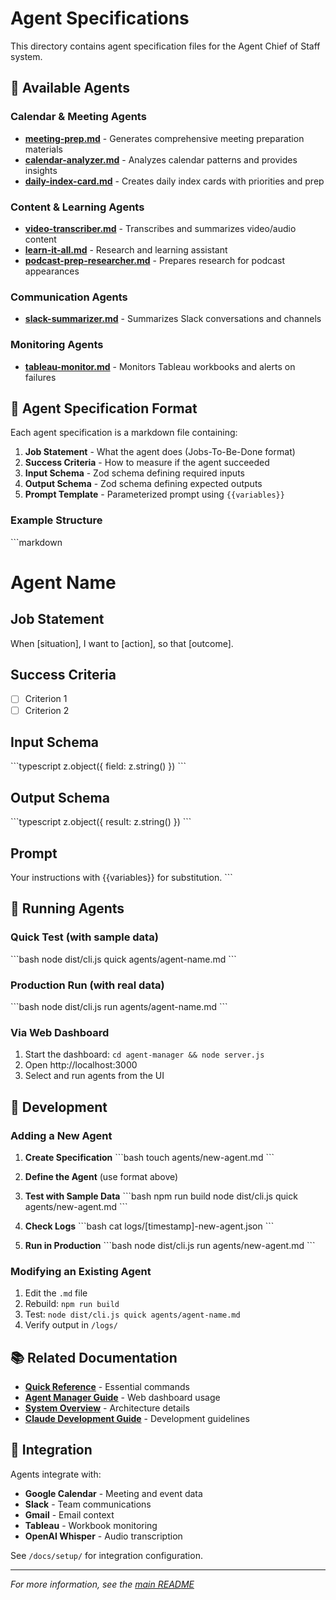 # Agent Specifications

This directory contains agent specification files for the Agent Chief of Staff system.

## 🤖 Available Agents

### Calendar & Meeting Agents
- **[meeting-prep.md](meeting-prep.md)** - Generates comprehensive meeting preparation materials
- **[calendar-analyzer.md](calendar-analyzer.md)** - Analyzes calendar patterns and provides insights
- **[daily-index-card.md](daily-index-card.md)** - Creates daily index cards with priorities and prep

### Content & Learning Agents
- **[video-transcriber.md](video-transcriber.md)** - Transcribes and summarizes video/audio content
- **[learn-it-all.md](learn-it-all.md)** - Research and learning assistant
- **[podcast-prep-researcher.md](podcast-prep-researcher.md)** - Prepares research for podcast appearances

### Communication Agents
- **[slack-summarizer.md](slack-summarizer.md)** - Summarizes Slack conversations and channels

### Monitoring Agents
- **[tableau-monitor.md](tableau-monitor.md)** - Monitors Tableau workbooks and alerts on failures

## 📝 Agent Specification Format

Each agent specification is a markdown file containing:

1. **Job Statement** - What the agent does (Jobs-To-Be-Done format)
2. **Success Criteria** - How to measure if the agent succeeded
3. **Input Schema** - Zod schema defining required inputs
4. **Output Schema** - Zod schema defining expected outputs
5. **Prompt Template** - Parameterized prompt using `{{variables}}`

### Example Structure

\`\`\`markdown
# Agent Name

## Job Statement
When [situation], I want to [action], so that [outcome].

## Success Criteria
- [ ] Criterion 1
- [ ] Criterion 2

## Input Schema
\`\`\`typescript
z.object({
  field: z.string()
})
\`\`\`

## Output Schema
\`\`\`typescript
z.object({
  result: z.string()
})
\`\`\`

## Prompt
Your instructions with {{variables}} for substitution.
\`\`\`

## 🚀 Running Agents

### Quick Test (with sample data)
\`\`\`bash
node dist/cli.js quick agents/agent-name.md
\`\`\`

### Production Run (with real data)
\`\`\`bash
node dist/cli.js run agents/agent-name.md
\`\`\`

### Via Web Dashboard
1. Start the dashboard: `cd agent-manager && node server.js`
2. Open http://localhost:3000
3. Select and run agents from the UI

## 🔧 Development

### Adding a New Agent

1. **Create Specification**
   \`\`\`bash
   touch agents/new-agent.md
   \`\`\`

2. **Define the Agent** (use format above)

3. **Test with Sample Data**
   \`\`\`bash
   npm run build
   node dist/cli.js quick agents/new-agent.md
   \`\`\`

4. **Check Logs**
   \`\`\`bash
   cat logs/[timestamp]-new-agent.json
   \`\`\`

5. **Run in Production**
   \`\`\`bash
   node dist/cli.js run agents/new-agent.md
   \`\`\`

### Modifying an Existing Agent

1. Edit the `.md` file
2. Rebuild: `npm run build`
3. Test: `node dist/cli.js quick agents/agent-name.md`
4. Verify output in `/logs/`

## 📚 Related Documentation

- **[Quick Reference](../docs/guides/quick-reference.md)** - Essential commands
- **[Agent Manager Guide](../docs/guides/agent-manager-guide.md)** - Web dashboard usage
- **[System Overview](../docs/specs/architecture/system-overview.md)** - Architecture details
- **[Claude Development Guide](../docs/guides/claude-development-guide.md)** - Development guidelines

## 🔗 Integration

Agents integrate with:
- **Google Calendar** - Meeting and event data
- **Slack** - Team communications
- **Gmail** - Email context
- **Tableau** - Workbook monitoring
- **OpenAI Whisper** - Audio transcription

See `/docs/setup/` for integration configuration.

---

*For more information, see the [main README](../README.md)*

